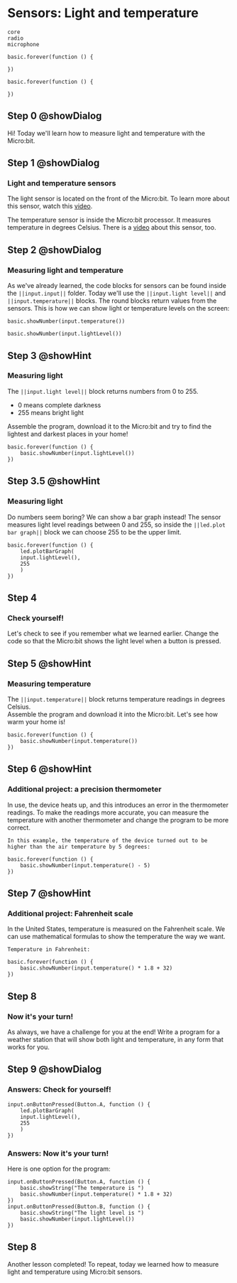 # Sensors: Light and temperature

```package
core
radio
microphone
```

```template
basic.forever(function () {
    
})
```

```blocks
basic.forever(function () {
    
})
```
## Step 0 @showDialog
Hi! Today we'll learn how to measure light and temperature with the Micro:bit.
## Step 1 @showDialog
### Light and temperature sensors
The light sensor is located on the front of the Micro:bit. To learn more about this sensor, watch this [video](https://youtu.be/ii0U_FMr-Z4).
  
The temperature sensor is inside the Micro:bit processor. It measures temperature in degrees Celsius. There is a [video](https://youtu.be/mrHn8eZ9eqg) about this sensor, too.
## Step 2 @showDialog
### Measuring light and temperature
As we've already learned, the code blocks for sensors can be found inside the ``||input.input||`` folder. Today we'll use the ``||input.light level||`` and ``||input.temperature||`` blocks.
The round blocks return values from the sensors. This is how we can show light or temperature levels on the screen:
```block
basic.showNumber(input.temperature())
```
```block
basic.showNumber(input.lightLevel())
```
## Step 3 @showHint
### Measuring light
The ``||input.light level||`` block returns numbers from 0 to 255.
  - 0 means complete darkness
  - 255 means bright light  

Assemble the program, download it to the Micro:bit and try to find the lightest and darkest places in your home!
```blocks
basic.forever(function () {
    basic.showNumber(input.lightLevel())
})
```
## Step 3.5 @showHint
### Measuring light
Do numbers seem boring? We can show a bar graph instead!
The sensor measures light level readings between 0 and 255, so inside the ``||led.plot bar graph||`` block we can choose 255 to be the upper limit.
```blocks
basic.forever(function () {
    led.plotBarGraph(
    input.lightLevel(),
    255
    )
})
```

## Step 4
### Check yourself!
Let's check to see if you remember what we learned earlier. Change the code so that the Micro:bit shows the light level when a button is pressed.

## Step 5 @showHint
### Measuring temperature
The ``||input.temperature||`` block returns temperature readings in degrees Celsius.  
Assemble the program and download it into the Micro:bit. Let's see how warm your home is!
```blocks
basic.forever(function () {
    basic.showNumber(input.temperature())
})
```

## Step 6 @showHint
### Additional project: a precision thermometer
In use, the device heats up, and this introduces an error in the thermometer readings. To make the readings more accurate, you can measure the temperature with another thermometer and change the program to be more correct.
```hint
In this example, the temperature of the device turned out to be
higher than the air temperature by 5 degrees:
```
```blocks
basic.forever(function () {
    basic.showNumber(input.temperature() - 5)
})
```
## Step 7 @showHint
### Additional project: Fahrenheit scale
In the United States, temperature is measured on the Fahrenheit scale. We can use mathematical formulas to show the temperature the way we want.
```hint
Temperature in Fahrenheit:
```
```blocks
basic.forever(function () {
    basic.showNumber(input.temperature() * 1.8 + 32)
})
```

## Step 8
### Now it's your turn!
As always, we have a challenge for you at the end! Write a program for a weather station that will show both light and temperature, in any form that works for you.

## Step 9 @showDialog
### Answers: Check for yourself!
```blocks
input.onButtonPressed(Button.A, function () {
    led.plotBarGraph(
    input.lightLevel(),
    255
    )
})
```
### Answers: Now it's your turn!
Here is one option for the program:
```blocks
input.onButtonPressed(Button.A, function () {
    basic.showString("The temperature is ")
    basic.showNumber(input.temperature() * 1.8 + 32)
})
input.onButtonPressed(Button.B, function () {
    basic.showString("The light level is ")
    basic.showNumber(input.lightLevel())
})
```
## Step 8
Another lesson completed! To repeat, today we learned how to measure light and temperature using Micro:bit sensors. 
